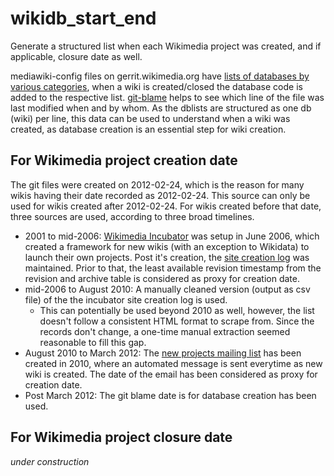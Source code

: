 # wikidb_start_end

Generate a structured list when each Wikimedia project was created, and if applicable, closure date as well.

mediawiki-config files on gerrit.wikimedia.org have [lists of databases by various categories](https://gerrit.wikimedia.org/r/plugins/gitiles/operations/mediawiki-config/+/refs/heads/master/dblists), when a wiki is created/closed the database code is added to the respective list. [git-blame](https://git-scm.com/docs/git-blame) helps to see which line of the file was last modified when and by whom. As the dblists are structured as one db (wiki) per line, this data can be used to understand when a wiki was created, as database creation is an essential step for wiki creation.

## For Wikimedia project creation date

The git files were created on 2012-02-24, which is the reason for many wikis having their date recorded as 2012-02-24. This source can only be used for wikis created after 2012-02-24. For wikis created before that date, three sources are used, according to three broad timelines.

* 2001 to mid-2006: [Wikimedia Incubator](https://incubator.wikimedia.org/wiki/Incubator:Main_Page) was setup in June 2006, which created a framework for new wikis (with an exception to Wikidata) to launch their own projects. Post it's creation, the [site creation log](https://incubator.wikimedia.org/wiki/Incubator:Site_creation_log) was maintained. Prior to that, the least available revision timestamp from the revision and archive table is considered as proxy for creation date.
* mid-2006 to August 2010: A manually cleaned version (output as csv file) of the the incubator site creation log is used.
    * This can potentially be used beyond 2010 as well, however, the list doesn't follow a consistent HTML format to scrape from. Since the records don't change, a one-time manual extraction seemed reasonable to fill this gap.
* August 2010 to March 2012: The [new projects mailing list](https://lists.wikimedia.org/hyperkitty/list/newprojects@lists.wikimedia.org/) has been created in 2010, where an automated message is sent everytime as new wiki is created. The date of the email has been considered as proxy for creation date.
* Post March 2012: The git blame date is for database creation has been used.

## For Wikimedia project closure date

_under construction_